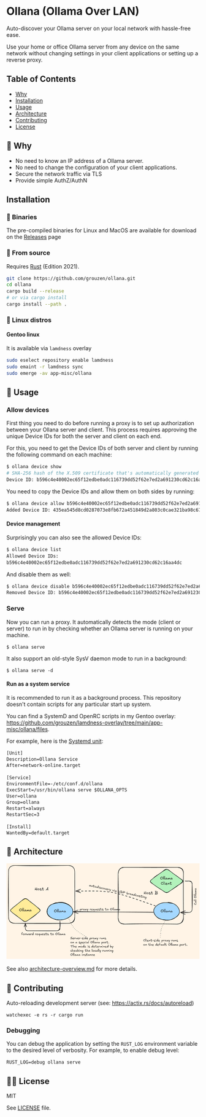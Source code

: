 # Ollana (Ollama Over LAN)

Auto-discover your Ollama server on your local network with hassle-free ease.

Use your home or office Ollama server from any device on the same network without changing settings in your client applications or setting up a reverse proxy.

## Table of Contents

- [Why](#thinking-why)
- [Installation](#installation)
- [Usage](#man-usage)
- [Architecture](#pencil-architecture)
- [Contributing](#handshake-contributing)
- [License](#judge-license)

## :thinking: Why

- No need to know an IP address of a Ollama server. 
- No need to change the configuration of your client applications.
- Secure the network traffic via TLS
- Provide simple AuthZ/AuthN

## Installation

### :dvd: Binaries

The pre-compiled binaries for Linux and MacOS are available for download on the [Releases](https://github.com/grouzen/ollana/releases) page

### :memo: From source

Requires [Rust](https://rustup.rs/) (Edition 2021).

```sh
git clone https://github.com/grouzen/ollana.git
cd ollana
cargo build --release
# or via cargo install
cargo install --path .
```

### :penguin: Linux distros

#### Gentoo linux

It is available via `lamdness` overlay

```sh
sudo eselect repository enable lamdness
sudo emaint -r lamdness sync
sudo emerge -av app-misc/ollana
```


## :man: Usage

### Allow devices

First thing you need to do before running a proxy is to set up authorization between your Ollana server and client.
This process requires approving the unique Device IDs for both the server and client on each end.

For this, you need to get the Device IDs of both server and client by running the following command on each machine:

```sh
$ ollana device show
# SHA-256 hash of the X.509 certificate that's automatically generated upon running any ollana command (including this one)
Device ID: b596c4e40002ec65f12edbe0adc116739dd52f62e7ed2a691230cd62c16aa4dc 
```

You need to copy the Device IDs and allow them on both sides by running:

```sh
$ ollana device allow b596c4e40002ec65f12edbe0adc116739dd52f62e7ed2a691230cd62c16aa4dc
Added Device ID: 435ea545d8cd0287073e8fb672a451849d2a803c0cae321ba98c675951fe41de
```

#### Device management

Surprisingly you can also see the allowed Device IDs:

```sh
$ ollana device list
Allowed Device IDs:
b596c4e40002ec65f12edbe0adc116739dd52f62e7ed2a691230cd62c16aa4dc
```

And disable them as well:

```sh
$ ollana device disable b596c4e40002ec65f12edbe0adc116739dd52f62e7ed2a691230cd62c16aa4dc
Removed Device ID: b596c4e40002ec65f12edbe0adc116739dd52f62e7ed2a691230cd62c16aa4dc
```

### Serve

Now you can run a proxy.
It automatically detects the mode (client or server) to run in by checking whether an Ollama server is running on your machine.

```shell
$ ollana serve
```

It also support an old-style SysV daemon mode to run in a background:
```shell
$ ollana serve -d
```

#### Run as a system service

It is recommended to run it as a background process. This repository doesn't contain scripts for any particular start up system.

You can find a SystemD and OpenRC scripts in my Gentoo overlay: https://github.com/grouzen/lamdness-overlay/tree/main/app-misc/ollana/files.

For example, here is the [Systemd unit](https://github.com/grouzen/lamdness-overlay/blob/main/app-misc/ollana/files/ollana.service):
```
[Unit]
Description=Ollana Service
After=network-online.target

[Service]
EnvironmentFile=-/etc/conf.d/ollana
ExecStart=/usr/bin/ollana serve $OLLANA_OPTS
User=ollana
Group=ollana
Restart=always
RestartSec=3

[Install]
WantedBy=default.target
```

## :pencil: Architecture

![Architecture Overview](docs/architecture-overview.png)

See also [architecture-overview.md](docs/architecture-overview.md) for more details.


## :handshake: Contributing

Auto-reloading development server (see: https://actix.rs/docs/autoreload)

```shell
watchexec -e rs -r cargo run
```

### Debugging

You can debug the application by setting the `RUST_LOG` environment variable to the desired level of verbosity. For example, to enable debug level:
```shell
RUST_LOG=debug ollana serve
```


## :judge: License

MIT

See [LICENSE](LICENSE) file.

